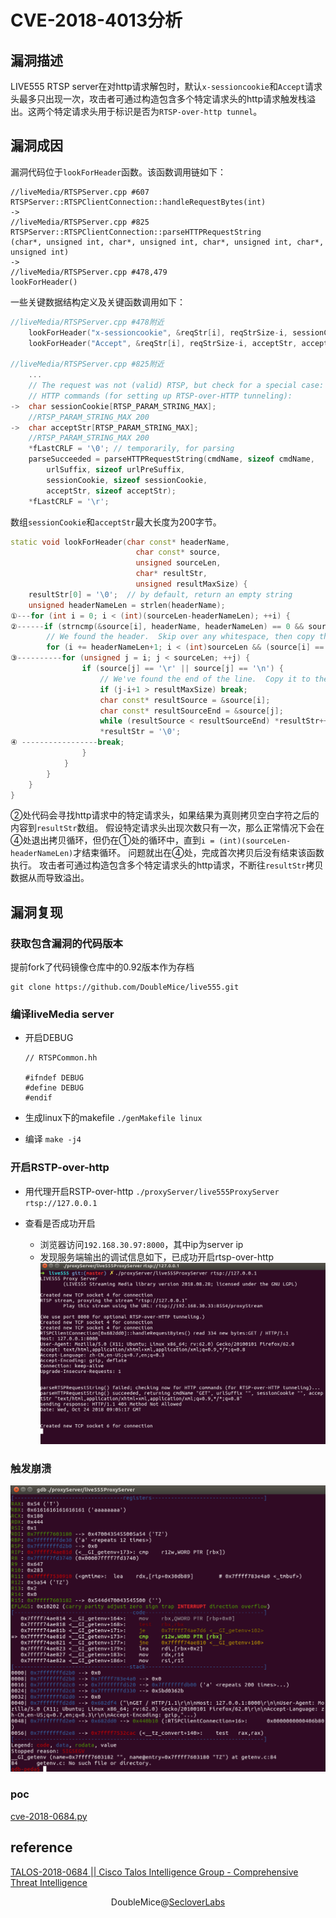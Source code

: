 # CVE-2018-4013分析
## 漏洞描述
LIVE555 RTSP server在对http请求解包时，默认`x-sessioncookie`和`Accept`请求头最多只出现一次，攻击者可通过构造包含多个特定请求头的http请求触发栈溢出。这两个特定请求头用于标识是否为`RTSP-over-http tunnel`。

## 漏洞成因

漏洞代码位于`lookForHeader`函数。该函数调用链如下：
```
//liveMedia/RTSPServer.cpp #607
RTSPServer::RTSPClientConnection::handleRequestBytes(int)
->
//liveMedia/RTSPServer.cpp #825
RTSPServer::RTSPClientConnection::parseHTTPRequestString
(char*, unsigned int, char*, unsigned int, char*, unsigned int, char*, unsigned int)
->
//liveMedia/RTSPServer.cpp #478,479
lookForHeader()
```

一些关键数据结构定义及关键函数调用如下：
```cpp
//liveMedia/RTSPServer.cpp #478附近
    lookForHeader("x-sessioncookie", &reqStr[i], reqStrSize-i, sessionCookie, sessionCookieMaxSize);
    lookForHeader("Accept", &reqStr[i], reqStrSize-i, acceptStr, acceptStrMaxSize);

//liveMedia/RTSPServer.cpp #825附近
    ...
    // The request was not (valid) RTSP, but check for a special case:
    // HTTP commands (for setting up RTSP-over-HTTP tunneling):
->  char sessionCookie[RTSP_PARAM_STRING_MAX];  
    //RTSP_PARAM_STRING_MAX 200
->  char acceptStr[RTSP_PARAM_STRING_MAX];      
    //RTSP_PARAM_STRING_MAX 200
    *fLastCRLF = '\0'; // temporarily, for parsing
    parseSucceeded = parseHTTPRequestString(cmdName, sizeof cmdName,
        urlSuffix, sizeof urlPreSuffix,
        sessionCookie, sizeof sessionCookie,
        acceptStr, sizeof acceptStr);
    *fLastCRLF = '\r';
```
数组`sessionCookie`和`acceptStr`最大长度为200字节。


```cpp
static void lookForHeader(char const* headerName, 
                            char const* source, 
                            unsigned sourceLen, 
                            char* resultStr, 
                            unsigned resultMaxSize) {
    resultStr[0] = '\0';  // by default, return an empty string
    unsigned headerNameLen = strlen(headerName);
①---for (int i = 0; i < (int)(sourceLen-headerNameLen); ++i) {
②------if (strncmp(&source[i], headerName, headerNameLen) == 0 && source[i+headerNameLen] == ':') {
        // We found the header.  Skip over any whitespace, then copy the rest of the line to "resultStr":
        for (i += headerNameLen+1; i < (int)sourceLen && (source[i] == ' ' || source[i] == '\t'); ++i) {}
③----------for (unsigned j = i; j < sourceLen; ++j) {
                if (source[j] == '\r' || source[j] == '\n') {
                    // We've found the end of the line.  Copy it to the result (if it will fit):
                    if (j-i+1 > resultMaxSize) break;
                    char const* resultSource = &source[i];
                    char const* resultSourceEnd = &source[j];
                    while (resultSource < resultSourceEnd) *resultStr++ = *resultSource++;
                    *resultStr = '\0';
④ -----------------break;
                }
            }
        }
    }
}
```


②处代码会寻找http请求中的特定请求头，如果结果为真则拷贝空白字符之后的内容到`resultStr`数组。
假设特定请求头出现次数只有一次，那么正常情况下会在④处退出拷贝循环，但仍在①处的循环中，直到`i = (int)(sourceLen-headerNameLen)`才结束循环。
问题就出在④处，完成首次拷贝后没有结束该函数执行。
攻击者可通过构造包含多个特定请求头的http请求，不断往`resultStr`拷贝数据从而导致溢出。


## 漏洞复现

### 获取包含漏洞的代码版本

提前fork了代码镜像仓库中的0.92版本作为存档
```
git clone https://github.com/DoubleMice/live555.git
```


### 编译liveMedia server

* 开启DEBUG
    ```
    // RTSPCommon.hh

    #ifndef DEBUG
    #define DEBUG
    #endif
    ```

* 生成linux下的makefile
    `./genMakefile linux`
* 编译
    `make -j4`

### 开启RSTP-over-http

* 用代理开启RSTP-over-http
    `./proxyServer/live555ProxyServer rtsp://127.0.0.1`

* 查看是否成功开启
    * 浏览器访问`192.168.30.97:8000`，其中ip为server ip
    * 发现服务端输出的调试信息如下，已成功开启rtsp-over-http
        ![](../assets/2018-10/rtsp-over-http.png)
    


### 触发崩溃
![](../assets/2018-10/crash.png)



### poc

[cve-2018-0684.py](https://github.com/DoubleMice/cve-2018-0684/blob/master/cve-2018-0684.py)



## reference
[TALOS-2018-0684 ||  Cisco Talos Intelligence Group - Comprehensive Threat Intelligence](https://talosintelligence.com/vulnerability_reports/TALOS-2018-0684)

<div align="center">
DoubleMice@<a href="http://www.seclover.com">SecloverLabs</a>
</div>